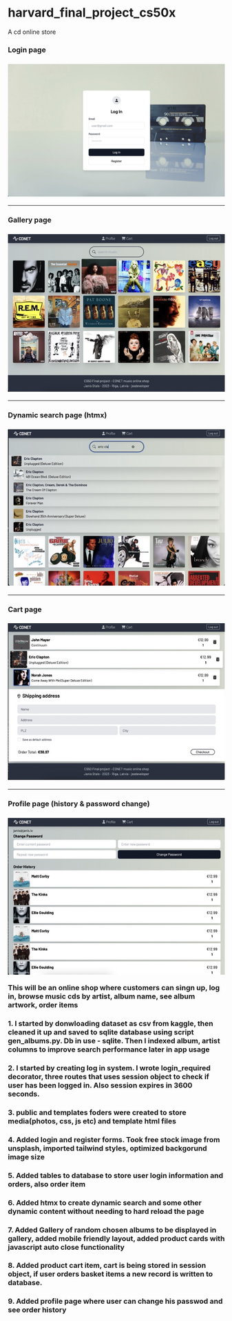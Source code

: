 # harvard_final_project_cs50x
A cd online store

<h3>Login page<h3>
<img src="/readme_images/login.jpeg">
<hr>
<h3>Gallery page<h3>
<img src="/readme_images/gallery.jpeg">
<hr>
<h3>Dynamic search page (htmx)<h3>
<img src="/readme_images/dynamic_search.jpeg">
<hr>
<h3>Cart page<h3>
<img src="/readme_images/cart.jpeg">
<hr>
<h3>Profile page (history & password change)<h3>
<img src="/readme_images/profile.jpeg">

This will be an online shop where customers can singn up, log in, browse music cds by artist, album name, see album artwork, order items

<h3>1. I started by donwloading dataset as csv from kaggle, then cleaned it up and saved to sqlite database using script gen_albums.py. Db in use - sqlite. Then I indexed album, artist columns to improve search performance later in app usage</h3>

<h3>2. I started by creating log in system. I wrote login_required decorator, three routes that uses session object to check if user has been logged in. Also session expires in 3600 seconds.</h3>

<h3>3. public and templates foders were created to store media(photos, css, js etc) and template html files</h3>

<h3>4. Added login and register forms. Took free stock image from unsplash, imported tailwind styles, optimized backgorund image size</h3>

<h3>5. Added tables to database to store user login information and orders, also order item</h3>

<h3>6. Added htmx to create dynamic search and some other dynamic content without needing to hard reload the page</h3>

<h3>7. Added Gallery of random chosen albums to be displayed in gallery, added mobile friendly layout, added product cards with javascript auto close functionality<h3>

<h3>8. Added product cart item, cart is being stored in session object, if user orders basket items a new record is written to database.<h3>

<h3>9. Added profile page where user can change his passwod and see order history<h3>

